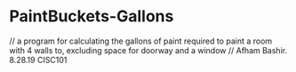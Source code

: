 # PaintBuckets-Gallons

// a program for calculating the gallons of paint required to paint  a room with 4 walls to, excluding space for doorway and a window
// Afham Bashir. 8.28.19   CISC101 
